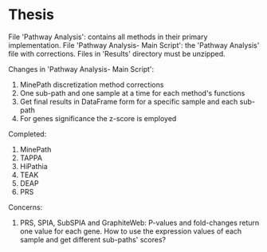 # Thesis
File 'Pathway Analysis': contains all methods in their primary implementation.
File 'Pathway Analysis- Main Script': the 'Pathway Analysis' file with corrections.
Files in 'Results' directory must be unzipped.

Changes in 'Pathway Analysis- Main Script':
1. MinePath discretization method corrections
2. One sub-path and one sample at a time for each method's functions
3. Get final results in DataFrame form for a specific sample and each sub-path
4. For genes significance the z-score is employed

Completed:
1. MinePath
2. TAPPA
3. HiPathia
4. TEAK
5. DEAP
6. PRS

Concerns:
1. PRS, SPIA, SubSPIA and GraphiteWeb: P-values and fold-changes return one value for each gene. How to use the expression values of each sample and get different sub-paths' scores?
